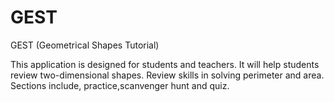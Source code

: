 # GEST
GEST (Geometrical Shapes Tutorial)

This application is designed for students and teachers.
It will help students review two-dimensional shapes.
Review skills in solving perimeter and area.
Sections include, practice,scanvenger hunt and quiz.


